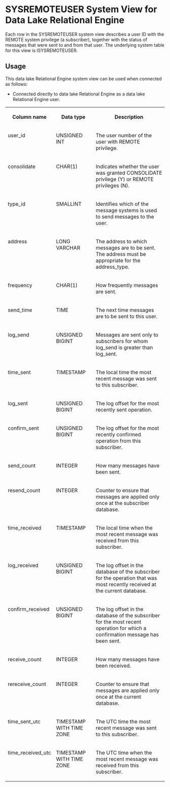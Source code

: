 <!-- loio3be9ff0f6c5f1014937ee9f5500be619 -->

# SYSREMOTEUSER System View for Data Lake Relational Engine

Each row in the SYSREMOTEUSER system view describes a user ID with the REMOTE system privilege \(a subscriber\), together with the status of messages that were sent to and from that user. The underlying system table for this view is ISYSREMOTEUSER.



<a name="loio3be9ff0f6c5f1014937ee9f5500be619__section_v1w_qbq_b4b"/>

## Usage

This data lake Relational Engine system view can be used when connected as follows:

-   Connected directly to data lake Relational Engine as a data lake Relational Engine user.




<table>
<tr>
<th valign="top">

Column name

</th>
<th valign="top">

Data type

</th>
<th valign="top">

Description

</th>
</tr>
<tr>
<td valign="top">

user\_id

</td>
<td valign="top">

UNSIGNED INT

</td>
<td valign="top">

The user number of the user with REMOTE privilege.

</td>
</tr>
<tr>
<td valign="top">

consolidate

</td>
<td valign="top">

CHAR\(1\)

</td>
<td valign="top">

Indicates whether the user was granted CONSOLIDATE privilege \(Y\) or REMOTE privileges \(N\).

</td>
</tr>
<tr>
<td valign="top">

type\_id

</td>
<td valign="top">

SMALLINT

</td>
<td valign="top">

Identifies which of the message systems is used to send messages to the user.

</td>
</tr>
<tr>
<td valign="top">

address

</td>
<td valign="top">

LONG VARCHAR

</td>
<td valign="top">

The address to which messages are to be sent. The address must be appropriate for the address\_type.

</td>
</tr>
<tr>
<td valign="top">

frequency

</td>
<td valign="top">

CHAR\(1\)

</td>
<td valign="top">

How frequently messages are sent.

</td>
</tr>
<tr>
<td valign="top">

send\_time

</td>
<td valign="top">

TIME

</td>
<td valign="top">

The next time messages are to be sent to this user.

</td>
</tr>
<tr>
<td valign="top">

log\_send

</td>
<td valign="top">

UNSIGNED BIGINT

</td>
<td valign="top">

Messages are sent only to subscribers for whom log\_send is greater than log\_sent.

</td>
</tr>
<tr>
<td valign="top">

time\_sent

</td>
<td valign="top">

TIMESTAMP

</td>
<td valign="top">

The local time the most recent message was sent to this subscriber.

</td>
</tr>
<tr>
<td valign="top">

log\_sent

</td>
<td valign="top">

UNSIGNED BIGINT

</td>
<td valign="top">

The log offset for the most recently sent operation.

</td>
</tr>
<tr>
<td valign="top">

confirm\_sent

</td>
<td valign="top">

UNSIGNED BIGINT

</td>
<td valign="top">

The log offset for the most recently confirmed operation from this subscriber.

</td>
</tr>
<tr>
<td valign="top">

send\_count

</td>
<td valign="top">

INTEGER

</td>
<td valign="top">

How many messages have been sent.

</td>
</tr>
<tr>
<td valign="top">

resend\_count

</td>
<td valign="top">

INTEGER

</td>
<td valign="top">

Counter to ensure that messages are applied only once at the subscriber database.

</td>
</tr>
<tr>
<td valign="top">

time\_received

</td>
<td valign="top">

TIMESTAMP

</td>
<td valign="top">

The local time when the most recent message was received from this subscriber.

</td>
</tr>
<tr>
<td valign="top">

log\_received

</td>
<td valign="top">

UNSIGNED BIGINT

</td>
<td valign="top">

The log offset in the database of the subscriber for the operation that was most recently received at the current database.

</td>
</tr>
<tr>
<td valign="top">

confirm\_received

</td>
<td valign="top">

UNSIGNED BIGINT

</td>
<td valign="top">

The log offset in the database of the subscriber for the most recent operation for which a confirmation message has been sent.

</td>
</tr>
<tr>
<td valign="top">

receive\_count

</td>
<td valign="top">

INTEGER

</td>
<td valign="top">

How many messages have been received.

</td>
</tr>
<tr>
<td valign="top">

rereceive\_count

</td>
<td valign="top">

INTEGER

</td>
<td valign="top">

Counter to ensure that messages are applied only once at the current database.

</td>
</tr>
<tr>
<td valign="top">

time\_sent\_utc

</td>
<td valign="top">

TIMESTAMP WITH TIME ZONE

</td>
<td valign="top">

The UTC time the most recent message was sent to this subscriber.

</td>
</tr>
<tr>
<td valign="top">

time\_received\_utc

</td>
<td valign="top">

TIMESTAMP WITH TIME ZONE

</td>
<td valign="top">

The UTC time when the most recent message was received from this subscriber.

</td>
</tr>
</table>

